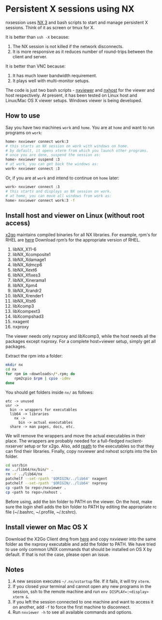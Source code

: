 # Persistent X sessions using NX

nxsession uses [NX 3](https://www.nomachine.com) and bash scripts to start and manage persistent X sessions. Think of it as screen or tmux for X.

It is better than `ssh -X` because:

1. The NX session is not killed if the network disconnects.
2. It is more responsive as it reduces number of round-trips between the client and server.

It is better than VNC because:

1. It has much lower bandwidth requirement.
2. It plays well with multi-monitor setups.

The code is just two bash scripts - [nxviewer](nxviewer) and [nxhost](nxhost) for the viewer and host respectively. At present, it has been tested on Linux host and Linux/Mac OS X viewer setups. Windows viewer is being developed.

## How to use

Say you have two machines `work` and `home`. You are at `home` and want to run programs on `work`:

```bash
home> nxviewer connect work:3
# this starts an NX session on work with windows on home.
# by default, it opens xterm from which you launch other programs.
# once you are done, suspend the session as:
home> nxviewer suspend :3
# at work, you can get back the windows as:
work> nxviewer connect :3
```

Or, if you are at `work` and intend to continue on `home` later:

```bash
work> nxviewer connect :3
# this starts and displays an NX session on work.
# at home, you can move all windows from work as:
home> nxviewer connect work:3 -f
```

## Install host and viewer on Linux (without root access)

[x2go](http://wiki.x2go.org/doku.php/download:start) maintains compiled binaries for all NX libraries. For example, rpm's for RHEL are [here](http://packages.x2go.org/epel) Download rpm’s for the appropriate version of RHEL.

1. libNX_X11-6
2. libNX_Xcomposite1
3. libNX_Xdamage1
4. libNX_Xdmcp6
5. libNX_Xext6
6. libNX_Xfixes3
7. libNX_Xinerama1
8. libNX_Xpm4
9. libNX_Xrandr2
10. libNX_Xrender1
11. libNX_Xtst6
12. libXcomp3
13. libXcompext3
14. libXcompshad3
15. nxagent
16. nxproxy

The viewer needs only nxproxy and libXcomp3, while the host needs all the packages except nxproxy. For a complete host+viewer setup, simply get all packages.

Extract the rpm into a folder:

```bash
mkdir nx
cd nx
for rpm in <downloads>/*.rpm; do
    rpm2cpio $rpm | cpio -idmv
done
```

You should get folders inside `nx/` as follows:

```
etc -> unused
usr ->
  bin -> wrappers for executables
  lib64 -> libraries
    nx ->
      bin -> actual executables
  share -> man pages, docs, etc.
```

We will remove the wrappers and move the actual executables in their place. The wrappers are probably needed for a full-fledged nxclient-nxserver setup or for x2go. Also, add [rpath](http://en.wikipedia.org/wiki/Rpath) to the executables so that they can find their libraries. Finally, copy nxviewer and nxhost scripts into the bin folder.

```bash
cd usr/bin
mv ../lib64/nx/bin/* .
rm -r ../lib64/nx
patchelf --set-rpath '$ORIGIN/../lib64' nxagent
patchelf --set-rpath '$ORIGIN/../lib64' nxproxy
cp <path to repo>/nxviewer .
cp <path to repo>/nxhost .
```

Before using, add the bin folder to PATH on the viewer. On the host, make sure the *login* shell adds the bin folder to PATH by editing the appropriate rc file (~/.bashrc, ~/.profile, ~/.tcshrc).

## Install viewer on Mac OS X

Download the X2Go Client dmg from [here](http://wiki.x2go.org/doku.php/download:start) and copy nxviewer into the same folder as the nxproxy executable and add the folder to PATH. We have tried to use only common UNIX commands that should be installed on OS X by default. If that is not the case, please open an issue.

## Notes

1. A new session executes `~/.nx/xstartup` file. If it fails, it will try `xterm`.
2. If you closed your terminal and cannot open any new programs in the session, ssh to the remote machine and run `env DISPLAY=:<display> xterm &`.
3. If you left the session connected to one machine and want to access it on another, add `-f` to force the first machine to disconnect.
4. Run `nxviewer -h` to see all available commands and options.
